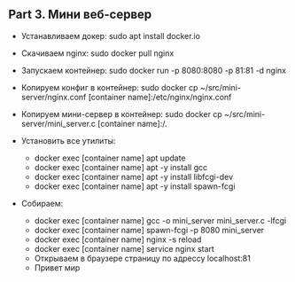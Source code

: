 ## Part 3. Мини веб-сервер

- Устанавливаем докер:
sudo apt install docker.io 
- Скачиваем nginx:
sudo docker pull nginx 
- Запускаем контейнер:
sudo docker run -p 8080:8080 -p 81:81 -d nginx 
- Копируем конфиг в контейнер:
sudo docker cp ~/src/mini-server/nginx.conf  [container name]:/etc/nginx/nginx.conf
- Копируем мини-сервер в контейнер:
sudo docker cp ~/src/mini-server/mini_server.c  [container name]:/. 

- Установить все утилиты:
   - docker exec [container name] apt update
   - docker exec [container name] apt -y install gcc
   - docker exec [container name] apt -y install libfcgi-dev
   - docker exec [container name] apt -y install spawn-fcgi

- Собираем:
   - docker exec [container name] gcc -o mini_server mini_server.c -lfcgi
   - docker exec [container name] spawn-fcgi -p 8080 mini_server
   - docker exec [container name] nginx -s reload
   - docker exec [container name] service nginx start
   - Открываем в браузере страницу по адрессу localhost:81
   - Привет мир